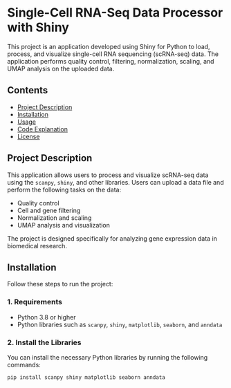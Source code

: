 # Single-Cell RNA-Seq Data Processor with Shiny

This project is an application developed using Shiny for Python to load, process, and visualize single-cell RNA sequencing (scRNA-seq) data. The application performs quality control, filtering, normalization, scaling, and UMAP analysis on the uploaded data.

## Contents
- [Project Description](#project-description)
- [Installation](#installation)
- [Usage](#usage)
- [Code Explanation](#code-explanation)
- [License](#license)

## Project Description

This application allows users to process and visualize scRNA-seq data using the `scanpy`, `shiny`, and other libraries. Users can upload a data file and perform the following tasks on the data:
- Quality control
- Cell and gene filtering
- Normalization and scaling
- UMAP analysis and visualization

The project is designed specifically for analyzing gene expression data in biomedical research.

## Installation

Follow these steps to run the project:

### 1. Requirements

- Python 3.8 or higher
- Python libraries such as `scanpy`, `shiny`, `matplotlib`, `seaborn`, and `anndata`

### 2. Install the Libraries

You can install the necessary Python libraries by running the following commands:

```bash
pip install scanpy shiny matplotlib seaborn anndata

